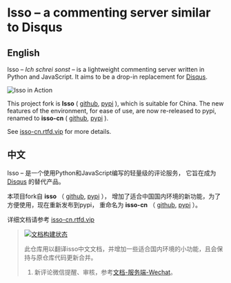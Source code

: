 Isso – a commenting server similar to Disqus
============================================

## **English**

Isso – *Ich schrei sonst* – is a lightweight commenting server written in
Python and JavaScript. It aims to be a drop-in replacement for
[Disqus](http://disqus.com).

![Isso in Action](http://posativ.org/~tmp/isso-sample.png)

This project fork is **Isso** ( [github](https://github.com/posativ/isso),
[pypi](https://pypi.org/project/isso) ), which is suitable for China.
The new features of the environment, for ease of use, are now re-released to
pypi, renamed to **isso-cn** ( [github](https://github.com/staugur/isso-cn),
[pypi](https://pypi.org/project/isso-cn) ).

See [isso-cn.rtfd.vip](https://isso-cn.rtfd.vip) for more details.

## **中文**

Isso – 是一个使用Python和JavaScript编写的轻量级的评论服务，
它旨在成为 [Disqus](http://disqus.com) 的替代产品。

本项目fork自 **isso** （ [github](https://github.com/posativ/isso),
[pypi](https://pypi.org/project/isso) ），
增加了适合中国国内环境的新功能，为了方便使用，现在重新发布到pypi，
重命名为 **isso-cn** （ [github](https://github.com/staugur/isso-cn),
[pypi](https://pypi.org/project/isso-cn) ）。

详细文档请参考 [isso-cn.rtfd.vip](https://isso-cn.rtfd.vip)

> [![](https://open.saintic.com/rtfd/badge/isso-cn "文档构建状态")](https://isso-cn.rtfd.vip)
>
> 此仓库用以翻译isso中文文档，并增加一些适合国内环境的小功能，且会保持与原仓库代码更新合并。
>
> 1. 新评论微信提醒、审核，参考[文档-服务端-Wechat](https://isso-cn.rtfd.vip/zh_CN/latest/docs/configuration/server/#wechat)。
